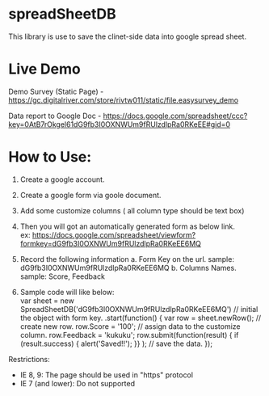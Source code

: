 spreadSheetDB
=============
This library is use to save the clinet-side data into google spread sheet.


Live Demo
=============
Demo Survey (Static Page) - 
https://gc.digitalriver.com/store/rivtw011/static/file.easysurvey_demo

Data report to Google Doc - 
https://docs.google.com/spreadsheet/ccc?key=0AtB7rOkgel61dG9fb3I0OXNWUm9fRUlzdlpRa0RKeEE#gid=0


How to Use:
=============
  1. Create a google account.
  2. Create a google form via goole document.
  3. Add some customize columns ( all column type should be text box)

  4. Then you will got an automatically generated form as below link.      
      ex: https://docs.google.com/spreadsheet/viewform?formkey=dG9fb3I0OXNWUm9fRUlzdlpRa0RKeEE6MQ

  5. Record the following information
      a. Form Key on the url. sample: dG9fb3I0OXNWUm9fRUlzdlpRa0RKeEE6MQ
      b. Columns Names. sample: Score, Feedback

  6. Sample code will like below:      
      var sheet = new SpreadSheetDB('dG9fb3I0OXNWUm9fRUlzdlpRa0RKeEE6MQ') // initial the object with form key.
        .start(function() { 
          var row = sheet.newRow(); // create new row.
          row.Score = '100';        // assign data to the customize column.
          row.Feedback = 'kukuku';
          row.submit(function(result) { if (result.success) { alert('Saved!!'); }} ); // save the data.
        });


Restrictions:
  * IE 8, 9: The page should be used in "https" protocol
  * IE 7 (and lower): Do not supported
  
